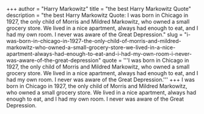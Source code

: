 +++
author = "Harry Markowitz"
title = "the best Harry Markowitz Quote"
description = "the best Harry Markowitz Quote: I was born in Chicago in 1927, the only child of Morris and Mildred Markowitz, who owned a small grocery store. We lived in a nice apartment, always had enough to eat, and I had my own room. I never was aware of the Great Depression."
slug = "i-was-born-in-chicago-in-1927-the-only-child-of-morris-and-mildred-markowitz-who-owned-a-small-grocery-store-we-lived-in-a-nice-apartment-always-had-enough-to-eat-and-i-had-my-own-room-i-never-was-aware-of-the-great-depression"
quote = '''I was born in Chicago in 1927, the only child of Morris and Mildred Markowitz, who owned a small grocery store. We lived in a nice apartment, always had enough to eat, and I had my own room. I never was aware of the Great Depression.'''
+++
I was born in Chicago in 1927, the only child of Morris and Mildred Markowitz, who owned a small grocery store. We lived in a nice apartment, always had enough to eat, and I had my own room. I never was aware of the Great Depression.
